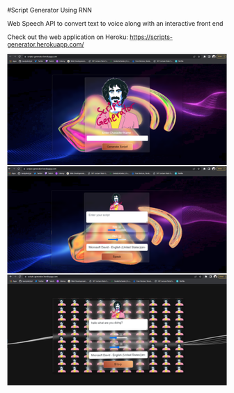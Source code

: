 #Script Generator Using RNN

Web Speech API to convert text to voice along with an interactive front end

Check out the web application on Heroku:
https://scripts-generator.herokuapp.com/

![](./static/images/index.png)
![](./static/images/main.png)
![](./static/images/speaking.png)
